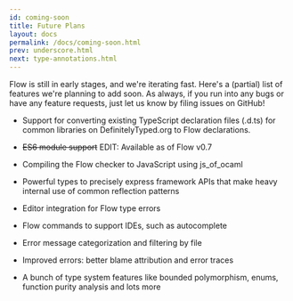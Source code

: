 ```yaml
---
id: coming-soon
title: Future Plans
layout: docs
permalink: /docs/coming-soon.html
prev: underscore.html
next: type-annotations.html
---
```


Flow is still in early stages, and we're iterating fast. Here's a (partial) list of features we're planning to add soon. As always, if you run into any bugs or have any feature requests, just let us know by filing issues on GitHub! 

* Support for converting existing TypeScript declaration files (.d.ts) for common libraries on DefinitelyTyped.org to Flow declarations.

* <del>ES6 module support</del> EDIT: Available as of Flow v0.7

* Compiling the Flow checker to JavaScript using js\_of\_ocaml

* Powerful types to precisely express framework APIs that make heavy internal use of common reflection patterns

* Editor integration for Flow type errors

* Flow commands to support IDEs, such as autocomplete

* Error message categorization and filtering by file

* Improved errors: better blame attribution and error traces

* A bunch of type system features like bounded polymorphism, enums, function purity analysis and lots more
